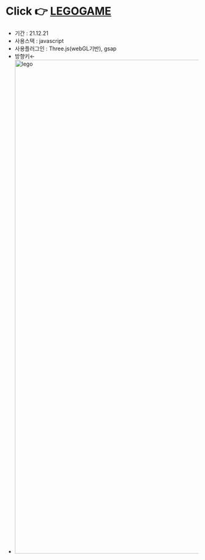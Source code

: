 # Click 👉 <a href="https://awesomeyelim.github.io/LEGOGAME/">LEGOGAME</a>
- 기간 : 21.12.21
- 사용스택 : javascript
- 사용플러그인 : Three.js(webGL기반), gsap
- 방향키←
- <img width="1288" alt="lego" src="https://user-images.githubusercontent.com/93499143/147209450-dd8c5c2c-9d87-4629-a48e-0cc1a0195d5c.png">
